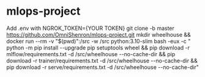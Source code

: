 # mlops-project
Add .env with NGROK_TOKEN={YOUR TOKEN}
git clone -b master https://github.com/OmniShenron/mlops-project.git
mkdir wheelhouse && docker run --rm -v "$(pwd)":/src -w /src python:3.10-slim bash -eux -c " python -m pip install --upgrade pip setuptools wheel && pip download -r mlflow/requirements.txt -d /src/wheelhouse --no-cache-dir && pip download -r trainer/requirements.txt -d /src/wheelhouse --no-cache-dir && pip download -r serve/requirements.txt -d /src/wheelhouse --no-cache-dir"
